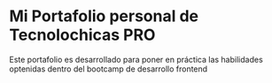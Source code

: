 # Mi Portafolio personal de Tecnolochicas PRO

Este portafolio es desarrollado para poner en práctica
 las habilidades optenidas dentro del bootcamp de desarrollo frontend

 